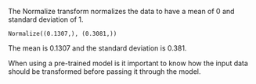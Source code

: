 The Normalize transform normalizes the data to have a mean of 0 and standard deviation of 1.

```
Normalize((0.1307,), (0.3081,))
```

The mean is 0.1307 and the standard deviation is 0.381.

When using a pre-trained model is it important to know how the input data should be transformed before passing it through the model.
